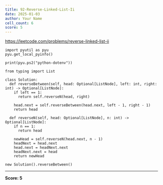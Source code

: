 ```yaml
---
title: 92-Reverse-Linked-List-Ii
date: 2025-01-03
author: Your Name
cell_count: 6
score: 5
---
```


https://leetcode.com/problems/reverse-linked-list-ii


```
import pyutil as pyu
pyu.get_local_pyinfo()
```


```
print(pyu.ps2("python-dotenv"))
```


```
from typing import List
```


```
class Solution:
  def reverseBetween(self, head: Optional[ListNode], left: int, right: int) -> Optional[ListNode]:
    if left == 1:
      return self.reverseN(head, right)

    head.next = self.reverseBetween(head.next, left - 1, right - 1)
    return head

  def reverseN(self, head: Optional[ListNode], n: int) -> Optional[ListNode]:
    if n == 1:
      return head

    newHead = self.reverseN(head.next, n - 1)
    headNext = head.next
    head.next = headNext.next
    headNext.next = head
    return newHead
```


```
new Solution().reverseBetween()
```


---
**Score: 5**